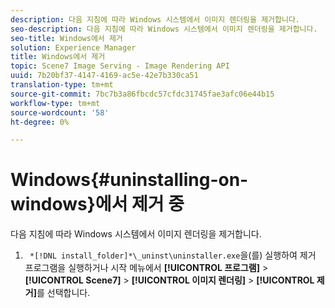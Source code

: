 ```yaml
---
description: 다음 지침에 따라 Windows 시스템에서 이미지 렌더링을 제거합니다.
seo-description: 다음 지침에 따라 Windows 시스템에서 이미지 렌더링을 제거합니다.
seo-title: Windows에서 제거
solution: Experience Manager
title: Windows에서 제거
topic: Scene7 Image Serving - Image Rendering API
uuid: 7b20bf37-4147-4169-ac5e-42e7b330ca51
translation-type: tm+mt
source-git-commit: 7bc7b3a86fbcdc57cfdc31745fae3afc06e44b15
workflow-type: tm+mt
source-wordcount: '58'
ht-degree: 0%

---
```



# Windows{#uninstalling-on-windows}에서 제거 중

다음 지침에 따라 Windows 시스템에서 이미지 렌더링을 제거합니다.

1. ` *[!DNL install_folder]*\_uninst\uninstaller.exe`을(를) 실행하여 제거 프로그램을 실행하거나 시작 메뉴에서 **[!UICONTROL 프로그램]** > **[!UICONTROL Scene7]** > **[!UICONTROL 이미지 렌더링]** > **[!UICONTROL 제거]**&#x200B;를 선택합니다.
